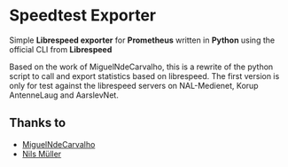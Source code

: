 # Speedtest Exporter

Simple **Librespeed exporter** for **Prometheus** written in **Python** using the
official CLI from **Librespeed**

Based on the work of MiguelNdeCarvalho, this is a rewrite of the python script to call and export statistics based on librespeed. The first version is only for test against the librespeed servers on NAL-Medienet, Korup AntenneLaug and AarslevNet.

## Thanks to

- [MiguelNdeCarvalho](https://github.com/MiguelNdeCarvalho) 
- [Nils Müller](https://github.com/tyriis)
